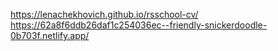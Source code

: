 https://lenachekhovich.github.io/rsschool-cv/
https://62a8f6ddb26daf1c254036ec--friendly-snickerdoodle-0b703f.netlify.app/
